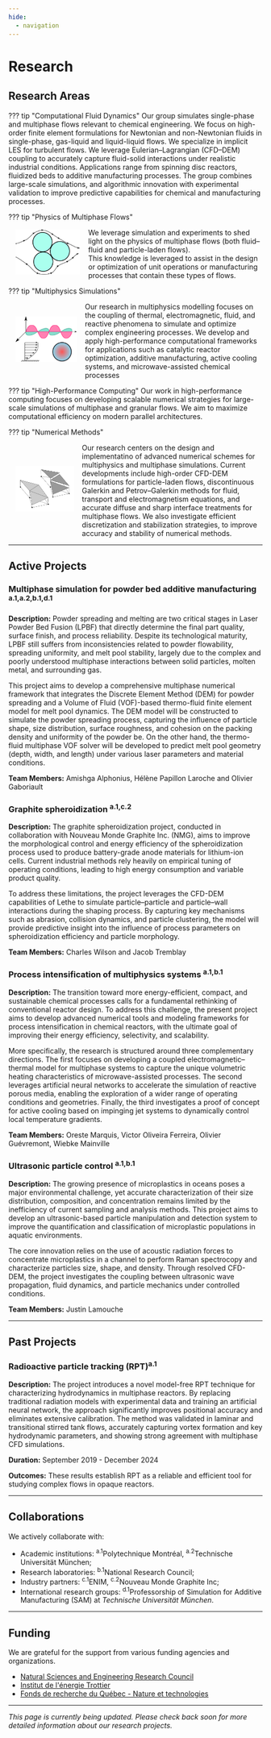 ```yaml
---
hide:
  - navigation
---
```


# Research

## Research Areas

??? tip "Computational Fluid Dynamics" 
    Our group simulates single-phase and multiphase flows relevant to chemical engineering. We focus on high-order finite element formulations for Newtonian and non-Newtonian fluids in single-phase, gas-liquid and liquid-liquid flows. We specialize in implicit LES for turbulent flows. We leverage Eulerian–Lagrangian (CFD–DEM) coupling to accurately capture fluid-solid interactions under realistic industrial conditions.  Applications range from spinning disc reactors, fluidized beds to additive manufacturing processes. The group combines large-scale simulations, and algorithmic innovation with experimental validation to improve predictive capabilities for chemical and manufacturing processes.

??? tip "Physics of Multiphase Flows"
    <div style="display:flex;align-items:center;gap:1rem;">
      <img src="../assets/logo_research_topics/particles.svg" alt="Multiphase icon" style="float:right;height:90px;margin-left:1em;margin-bottom:0.5em;">
      <div>
        We leverage simulation and experiments to shed light on the physics of multiphase flows (both fluid–fluid and particle-laden flows).  
        This knowledge is leveraged to assist in the design or optimization of unit operations or manufacturing processes that contain these types of flows.
      </div>
    </div>

??? tip "Multiphysics Simulations"
    <div style="display:flex;align-items:center;gap:1rem;">
      <img src="../assets/logo_research_topics/multiphysics.svg" alt="Multiphase icon" style="float:right;height:90px;margin-left:1em;margin-bottom:0.5em;">
      <div>
        Our research in multiphysics modelling focuses on the coupling of thermal, electromagnetic, fluid, and reactive phenomena to simulate and optimize complex engineering processes. We develop and apply high-performance computational frameworks for applications such as catalytic reactor optimization, additive manufacturing, active cooling systems, and microwave-assisted chemical processes
      </div>
    </div>

??? tip "High-Performance Computing"
    Our work in high-performance computing focuses on developing scalable numerical strategies for large-scale simulations of multiphase and granular flows. We aim to maximize computational efficiency on modern parallel architectures.  

??? tip "Numerical Methods"
    <div style="display:flex;align-items:center;gap:1rem;">
      <img src="../assets/logo_research_topics/numerical_methods.svg" alt="Multiphase icon" style="float:right;height:90px;margin-left:1em;margin-bottom:0.5em;">
      <div>
        Our research centers on the design and implementatino of advanced numerical schemes for multiphysics and multiphase simulations. Current developments include high-order CFD-DEM formulations for particle-laden flows, discontinuous Galerkin and Petrov–Galerkin methods for fluid, transport and electromagnetism equations, and accurate diffuse and sharp interface treatments for multiphase flows. We also investigate efficient discretization and stabilization strategies, to improve accuracy and stability of numerical methods.
      </div>
    </div>


---

## Active Projects

### Multiphase simulation for powder bed additive manufacturing  <sup>a.1,</sup><sup>a.2,</sup><sup>b.1,</sup><sup>d.1</sup>

**Description:** Powder spreading and melting are two critical stages in Laser Powder Bed Fusion (LPBF) that directly determine the final part quality, surface finish, and process reliability. Despite its technological maturity, LPBF still suffers from inconsistencies related to powder flowability, spreading uniformity, and melt pool stability, largely due to the complex and poorly understood multiphase interactions between solid particles, molten metal, and surrounding gas.

This project aims to develop a comprehensive multiphase numerical framework that integrates the Discrete Element Method (DEM) for powder spreading and a Volume of Fluid (VOF)-based thermo-fluid finite element model for melt pool dynamics. The DEM model will be constructed to simulate the powder spreading process, capturing the influence of particle shape, size distribution, surface roughness, and cohesion on the packing density and uniformity of the powder be. On the other hand, the thermo-fluid multiphase VOF solver will be developed to predict melt pool geometry (depth, width, and length) under various laser parameters and material conditions.

**Team Members:** Amishga Alphonius, Hélène Papillon Laroche and Olivier Gaboriault


### Graphite spheroidization  <sup>a.1,</sup><sup>c.2</sup>

**Description:** The graphite spheroidization project, conducted in collaboration with Nouveau Monde Graphite Inc. (NMG), aims to improve the morphological control and energy efficiency of the spheroidization process used to produce battery-grade anode materials for lithium-ion cells. Current industrial methods rely heavily on empirical tuning of operating conditions, leading to high energy consumption and variable product quality.

To address these limitations, the project leverages the CFD-DEM capabilities of Lethe to simulate particle–particle and particle–wall interactions during the shaping process. By capturing key mechanisms such as abrasion, collision dynamics, and particle clustering, the model will provide predictive insight into the influence of process parameters on spheroidization efficiency and particle morphology.

**Team Members:** Charles Wilson and Jacob Tremblay


### Process intensification of multiphysics systems  <sup>a.1,</sup><sup>b.1</sup>

**Description:** The transition toward more energy-efficient, compact, and sustainable chemical processes calls for a fundamental rethinking of conventional reactor design. To address this challenge, the present project aims to develop advanced numerical tools and modeling frameworks for process intensification in chemical reactors, with the ultimate goal of improving their energy efficiency, selectivity, and scalability.

More specifically, the research is structured around three complementary directions. The first focuses on developing a coupled electromagnetic–thermal model for multiphase systems to capture the unique volumetric heating characteristics of microwave-assisted processes. The second leverages artificial neural networks to accelerate the simulation of reactive porous media, enabling the exploration of a wider range of operating conditions and geometries. Finally, the third investigates a proof of concept for active cooling based on impinging jet systems to dynamically control local temperature gradients.

**Team Members:** Oreste Marquis, Victor Oliveira Ferreira, Olivier Guévremont, Wiebke Mainville


### Ultrasonic particle control  <sup>a.1,</sup><sup>b.1</sup>

**Description:** The growing presence of microplastics in oceans poses a major environmental challenge, yet accurate characterization of their size distribution, composition, and concentration remains limited by the inefficiency of current sampling and analysis methods. This project aims to develop an ultrasonic-based particle manipulation and detection system to improve the quantification and classification of microplastic populations in aquatic environments.

The core innovation relies on the use of acoustic radiation forces to concentrate microplastics in a channel to perform Raman spectrocopy and characterize particles size, shape, and density. Through resolved CFD-DEM, the project investigates the coupling between ultrasonic wave propagation, fluid dynamics, and particle mechanics under controlled conditions.

**Team Members:** Justin Lamouche


---

## Past Projects

### Radioactive particle tracking (RPT)<sup>a.1</sup>

**Description:** The project introduces a novel model-free RPT technique for characterizing hydrodynamics in multiphase reactors. By replacing traditional radiation models with experimental data and training an artificial neural network, the approach significantly improves positional accuracy and eliminates extensive calibration. The method was validated in laminar and transitional stirred tank flows, accurately capturing vortex formation and key hydrodynamic parameters, and showing strong agreement with multiphase CFD simulations. 

**Duration:** September 2019 - December 2024

**Outcomes:** These results establish RPT as a reliable and efficient tool for studying complex flows in opaque reactors.

---

## Collaborations

We actively collaborate with:

- Academic institutions: <sup>a.1</sup>Polytechnique Montréal, <sup>a.2</sup>Technische Universität München;
- Research laboratories: <sup>b.1</sup>National Research Council;
- Industry partners: <sup>c.1</sup>ENIM, <sup>c.2</sup>Nouveau Monde Graphite Inc;
- International research groups: <sup>d.1</sup>Professorship of Simulation for Additive Manufacturing (SAM) at <em>Technische Universität München</em>.


---

## Funding

We are grateful for the support from various funding agencies and organizations. 

- [Natural Sciences and Engineering Research Council](https://www.nserc-crsng.gc.ca/)
- [Institut de l'énergie Trottier ](https://iet.polymtl.ca/)  
- [Fonds de recherche du Québec - Nature et technologies](https://frq.gouv.qc.ca/)

---

*This page is currently being updated. Please check back soon for more detailed information about our research projects.*